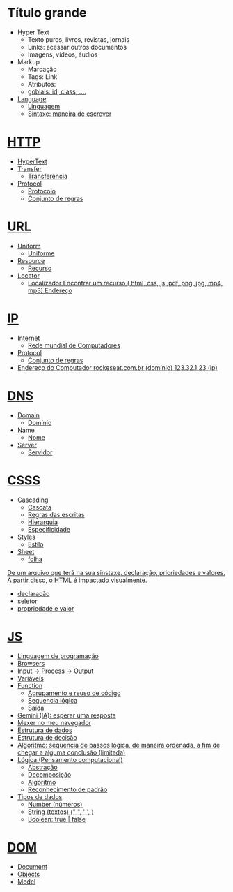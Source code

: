 # Título grande

- Hyper Text
    -  Texto puros, livros, revistas, jornais
    - Links: acessar outros documentos
    - Imagens, vídeos, áudios
- Markup
    - Marcação 
    - Tags: <a> Link </a>
    - Atributos: <a href="https://rockeaseat.com.br">
    - goblais: id, class, ....
- Language
    - Linguagem
    - Sintaxe: maneira de escrever

# HTTP
- HyperText
- Transfer
    - Transferência
- Protocol
    - Protocolo 
    - Conjunto de regras

# URL
- Uniform
    - Uniforme
- Resource
    - Recurso
- Locator
    - Localizador
Encontrar um recurso (  html, css, js, pdf, png, jpg, mp4, mp3)
Endereço

# IP 
- Internet
    - Rede mundial de Computadores
- Protocol
    - Conjunto de regras 
- Endereço do Computador
rockeseat.com.br (domínio)
123.32.1.23 (ip)
# DNS
- Domain
    - Domínio
- Name
    - Nome
- Server
    - Servidor

# CSSS 

- Cascading
    - Cascata
    - Regras das escritas
    - Hierarquia
    - Especificidade
- Styles
    - Estilo
- Sheet
    - folha

De um arquivo que terá na sua sinstaxe, declaração, prioriedades e valores. 
A partir disso, o HTML é impactado visualmente. 


- declaração 
- seletor
- propriedade e valor 

# JS 

- Linguagem de programação
- Browsers
- Input -> Process -> Output
- Variáveis
- Function
    - Agrupamento e reuso de código
    - Sequencia lógica
    - Saída
-  Gemini (IA): esperar uma resposta
- Mexer no meu navegador
- Estrutura de dados
- Estrutura de decisão
- Algoritmo: sequencia de passos lógica, de maneira ordenada, a fim de chegar a alguma conclusão (limitada)
 - Lógica (Pensamento computacional)
    - Abstração
    - Decomposição
    - Algoritmo
    - Reconhecimento de padrão
- Tipos de dados
    - Number (números)
    - String (textos) (" ", ' ',  )
    - Boolean: true | false

# DOM 
- Document
- Objects
- Model
